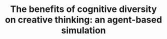 ---
title: "The benefits of cognitive diversity on creative thinking: an agent-based simulation"
description: "I have a strong interest in social cognition, and especially in how interacting with others shapes the way we think and act. In this project (a collaboration with Kristian Tylén from Aarhus University), we use agent-based simulations to investigate whether and how performing a problem solving task with others makes us come up with better and more creative solutions. We make artificial agents with different word2vec models as semantic memories perform an iterative word association task.  \n
We find that, when performing the association game with a partner, agents tend to produce longer and more creative association chains, and that increasing diversity in their semantic memories promotes more creative behavior. We are currently writing this up as a short conference paper and a more extensive journal submission.  \n
Code (which will soon be tidied up!) is publicly available [here](https://github.com/rbroc/diversity_abm)."
repo: "ABM_diversity"
tags: ["agent-based modeling", "social cognition", "problem solving", "creativity"]
weight: 4
draft: false
---